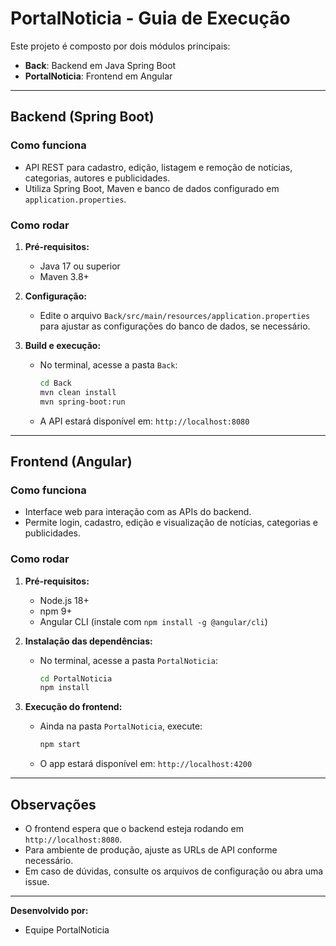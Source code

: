 # PortalNoticia - Guia de Execução

Este projeto é composto por dois módulos principais:
- **Back**: Backend em Java Spring Boot
- **PortalNoticia**: Frontend em Angular

---

## Backend (Spring Boot)

### Como funciona
- API REST para cadastro, edição, listagem e remoção de notícias, categorias, autores e publicidades.
- Utiliza Spring Boot, Maven e banco de dados configurado em `application.properties`.

### Como rodar
1. **Pré-requisitos:**
   - Java 17 ou superior
   - Maven 3.8+

2. **Configuração:**
   - Edite o arquivo `Back/src/main/resources/application.properties` para ajustar as configurações do banco de dados, se necessário.

3. **Build e execução:**
   - No terminal, acesse a pasta `Back`:
     ```sh
     cd Back
     mvn clean install
     mvn spring-boot:run
     ```
   - A API estará disponível em: `http://localhost:8080`

---

## Frontend (Angular)

### Como funciona
- Interface web para interação com as APIs do backend.
- Permite login, cadastro, edição e visualização de notícias, categorias e publicidades.

### Como rodar
1. **Pré-requisitos:**
   - Node.js 18+
   - npm 9+
   - Angular CLI (instale com `npm install -g @angular/cli`)

2. **Instalação das dependências:**
   - No terminal, acesse a pasta `PortalNoticia`:
     ```sh
     cd PortalNoticia
     npm install
     ```

3. **Execução do frontend:**
   - Ainda na pasta `PortalNoticia`, execute:
     ```sh
     npm start
     ```
   - O app estará disponível em: `http://localhost:4200`

---

## Observações
- O frontend espera que o backend esteja rodando em `http://localhost:8080`.
- Para ambiente de produção, ajuste as URLs de API conforme necessário.
- Em caso de dúvidas, consulte os arquivos de configuração ou abra uma issue.

---

**Desenvolvido por:**
- Equipe PortalNoticia
